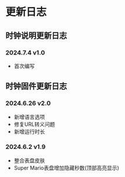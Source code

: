 # 更新日志

## 时钟说明更新日志

### 2024.7.4 v1.0  
- 首次编写

## 时钟固件更新日志

### 2024.6.26 v2.0  
- 新增语言选项
- 修复URL转义问题
- 新增运行时长

### 2024.6.2 v1.9  
- 整合表盘皮肤
- Super Mario表盘增加隐藏秒数(顶部高亮显示)